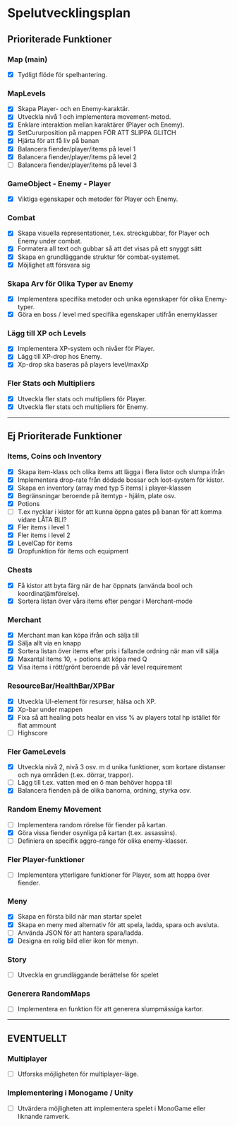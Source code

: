 # Spelutvecklingsplan

## Prioriterade Funktioner

### Map (main)
- [x] Tydligt flöde för spelhantering.

### MapLevels
- [x] Skapa Player- och en Enemy-karaktär.
- [x] Utveckla nivå 1 och implementera movement-metod.
- [x] Enklare interaktion mellan karaktärer (Player och Enemy).
- [x] SetCururposition på mappen FÖR ATT SLIPPA GLITCH
- [x] Hjärta för att få liv på banan
- [x] Balancera fiender/player/items på level 1
- [x] Balancera fiender/player/items på level 2
- [ ] Balancera fiender/player/items på level 3

### GameObject - Enemy - Player
- [x] Viktiga egenskaper och metoder för Player och Enemy.

### Combat
- [x] Skapa visuella representationer, t.ex. streckgubbar, för Player och Enemy under combat.
- [x] Formatera all text och gubbar så att det visas på ett snyggt sätt
- [x] Skapa en grundläggande struktur för combat-systemet.
- [x] Möjlighet att försvara sig

### Skapa Arv för Olika Typer av Enemy
- [x] Implementera specifika metoder och unika egenskaper för olika Enemy-typer.
- [x] Göra en boss / level med specifika egenskaper utifrån enemyklasser
  
### Lägg till XP och Levels
- [x] Implementera XP-system och nivåer för Player.
- [x] Lägg till XP-drop hos Enemy.
- [x] Xp-drop ska baseras på players level/maxXp

### Fler Stats och Multipliers
- [x] Utveckla fler stats och multipliers för Player.
- [x] Utveckla fler stats och multipliers för Enemy.

---

## Ej Prioriterade Funktioner

### Items, Coins och Inventory
- [x] Skapa item-klass och olika items att lägga i flera listor och slumpa ifrån
- [x] Implementera drop-rate från dödade bossar och loot-system för kistor.
- [x] Skapa en inventory (array med typ 5 items) i player-klassen
- [x] Begränsningar beroende på itemtyp - hjälm, plate osv.
- [x] Potions
- [ ] T.ex nycklar i kistor för att kunna öppna gates på banan för att komma vidare LÅTA BLI?
- [x] Fler items i level 1
- [x] Fler items i level 2
- [x] LevelCap för items
- [x] Dropfunktion för items och equipment

### Chests
- [x] Få kistor att byta färg när de har öppnats (använda bool och koordinatjämförelse).
- [x] Sortera listan över våra items efter pengar i Merchant-mode

### Merchant
- [x] Merchant man kan köpa ifrån och sälja till
- [x] Sälja allt via en knapp
- [x] Sortera listan över items efter pris i fallande ordning när man vill sälja
- [x] Maxantal items 10, + potions att köpa med Q
- [x] Visa items i rött/grönt beroende på vår level requirement

### ResourceBar/HealthBar/XPBar
- [x] Utveckla UI-element för resurser, hälsa och XP.
- [x] Xp-bar under mappen
- [x] Fixa så att healing pots healar en viss % av players total hp istället för flat ammount
- [ ] Highscore

### Fler GameLevels
- [x] Utveckla nivå 2, nivå 3 osv. m d unika funktioner, som kortare distanser och nya områden (t.ex. dörrar, trappor).
- [ ] Lägg till t.ex. vatten med en ö man behöver hoppa till
- [x] Balancera fienden på de olika banorna, ordning, styrka osv.

### Random Enemy Movement
- [ ] Implementera random rörelse för fiender på kartan.
- [x] Göra vissa fiender osynliga på kartan (t.ex. assassins).
- [ ] Definiera en specifik aggro-range för olika enemy-klasser.               

### Fler Player-funktioner
- [ ] Implementera ytterligare funktioner för Player, som att hoppa över fiender.

### Meny
- [x] Skapa en första bild när man startar spelet
- [x] Skapa en meny med alternativ för att spela, ladda, spara och avsluta.
- [ ] Använda JSON för att hantera spara/ladda.
- [x] Designa en rolig bild eller ikon för menyn.

### Story
- [ ] Utveckla en grundläggande berättelse för spelet

### Generera RandomMaps
- [ ] Implementera en funktion för att generera slumpmässiga kartor. 

---

## EVENTUELLT

### Multiplayer
- [ ] Utforska möjligheten för multiplayer-läge.

### Implementering i Monogame / Unity
- [ ] Utvärdera möjligheten att implementera spelet i MonoGame eller liknande ramverk.
